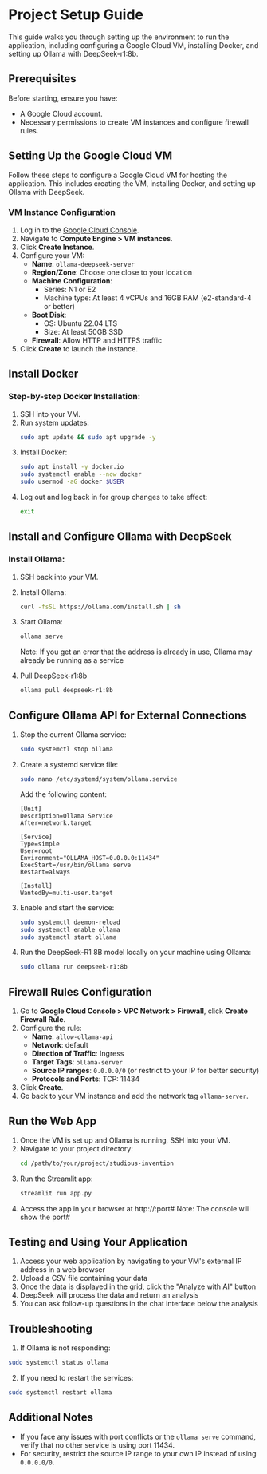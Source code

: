 # Project Setup Guide

This guide walks you through setting up the environment to run the application, including configuring a Google Cloud VM, installing Docker, and setting up Ollama with DeepSeek-r1:8b.

## Prerequisites
Before starting, ensure you have:
- A Google Cloud account.
- Necessary permissions to create VM instances and configure firewall rules.

## Setting Up the Google Cloud VM
Follow these steps to configure a Google Cloud VM for hosting the application. This includes creating the VM, installing Docker, and setting up Ollama with DeepSeek.

### VM Instance Configuration
1. Log in to the [Google Cloud Console](https://console.cloud.google.com/).
2. Navigate to **Compute Engine > VM instances**.
3. Click **Create Instance**.
4. Configure your VM:
   - **Name**: `ollama-deepseek-server`
   - **Region/Zone**: Choose one close to your location
   - **Machine Configuration**:
     - Series: N1 or E2
     - Machine type: At least 4 vCPUs and 16GB RAM (e2-standard-4 or better)
   - **Boot Disk**:
     - OS: Ubuntu 22.04 LTS
     - Size: At least 50GB SSD
   - **Firewall**: Allow HTTP and HTTPS traffic
5. Click **Create** to launch the instance.

## Install Docker
### Step-by-step Docker Installation:
1. SSH into your VM.
2. Run system updates:
   ```bash
   sudo apt update && sudo apt upgrade -y
   ```
3. Install Docker:
   ```bash
   sudo apt install -y docker.io
   sudo systemctl enable --now docker
   sudo usermod -aG docker $USER
   ```
4. Log out and log back in for group changes to take effect:
   ```bash
   exit
   ```

## Install and Configure Ollama with DeepSeek
### Install Ollama:
1. SSH back into your VM.
2. Install Ollama:
   ```bash
   curl -fsSL https://ollama.com/install.sh | sh
   ```
3. Start Ollama:
   ```bash
   ollama serve
   ```
   Note: If you get an error that the address is already in use, Ollama may already be running as a service

4. Pull DeepSeek-r1:8b
   ```bash
   ollama pull deepseek-r1:8b
   ```

## Configure Ollama API for External Connections
1. Stop the current Ollama service:
   ```bash
   sudo systemctl stop ollama
   ```

2. Create a systemd service file:
   ```bash
   sudo nano /etc/systemd/system/ollama.service
   ```
   Add the following content:
   ```
   [Unit]
   Description=Ollama Service
   After=network.target

   [Service]
   Type=simple
   User=root
   Environment="OLLAMA_HOST=0.0.0.0:11434"
   ExecStart=/usr/bin/ollama serve
   Restart=always

   [Install]
   WantedBy=multi-user.target
   ```

3. Enable and start the service:
   ```bash
   sudo systemctl daemon-reload
   sudo systemctl enable ollama
   sudo systemctl start ollama   
   ```

4. Run the DeepSeek-R1 8B model locally on your machine using Ollama:
   ```bash   
   sudo ollama run deepseek-r1:8b
   ```

## Firewall Rules Configuration
1. Go to **Google Cloud Console > VPC Network > Firewall**, click **Create Firewall Rule**.
2. Configure the rule:
   - **Name**: `allow-ollama-api`
   - **Network**: default
   - **Direction of Traffic**: Ingress
   - **Target Tags**: `ollama-server`
   - **Source IP ranges**: `0.0.0.0/0` (or restrict to your IP for better security)
   - **Protocols and Ports**: TCP: 11434
3. Click **Create**.
4. Go back to your VM instance and add the network tag `ollama-server`.


## Run the Web App
1. Once the VM is set up and Ollama is running, SSH into your VM.
2. Navigate to your project directory:
   ```bash
   cd /path/to/your/project/studious-invention
   ```
3. Run the Streamlit app:
   ```bash
   streamlit run app.py
   ```
4. Access the app in your browser at http://<your-vm-ip>:port#
   Note: The console will show the port#


## Testing and Using Your Application
1. Access your web application by navigating to your VM's external IP address in a web browser
2. Upload a CSV file containing your data
3. Once the data is displayed in the grid, click the "Analyze with AI" button
4. DeepSeek will process the data and return an analysis
5. You can ask follow-up questions in the chat interface below the analysis


## Troubleshooting
1. If Ollama is not responding:
```bash
sudo systemctl status ollama
```

2. If you need to restart the services:
```bash
sudo systemctl restart ollama
```

## Additional Notes
- If you face any issues with port conflicts or the `ollama serve` command, verify that no other service is using port 11434.
- For security, restrict the source IP range to your own IP instead of using `0.0.0.0/0`.
